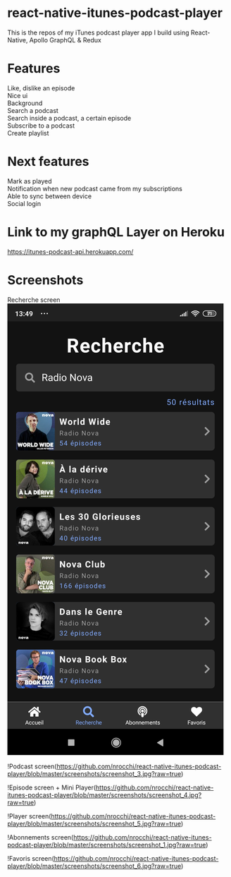 ﻿# react-native-itunes-podcast-player

This is the repos of my iTunes podcast player app I build using React-Native, Apollo GraphQL & Redux

# Features
  Like, dislike an episode<br />
  Nice ui<br />
  Background<br />
  Search a podcast<br />
  Search inside a podcast, a certain episode<br />
  Subscribe to a podcast<br />
  Create playlist<br />
  
# Next features
  Mark as played<br />
  Notification when new podcast came from my subscriptions<br />
  Able to sync between device<br />
  Social login<br />

# Link to my graphQL Layer on Heroku
  https://itunes-podcast-api.herokuapp.com/
  
# Screenshots
Recherche screen<br />
![Recherche screen](https://github.com/nrocchi/react-native-itunes-podcast-player/blob/master/screenshots/screenshot_2.jpg?s=100)

!Podcast screen(https://github.com/nrocchi/react-native-itunes-podcast-player/blob/master/screenshots/screenshot_3.jpg?raw=true)

!Episode screen + Mini Player(https://github.com/nrocchi/react-native-itunes-podcast-player/blob/master/screenshots/screenshot_4.jpg?raw=true)

!Player screen(https://github.com/nrocchi/react-native-itunes-podcast-player/blob/master/screenshots/screenshot_5.jpg?raw=true)

!Abonnements screen(https://github.com/nrocchi/react-native-itunes-podcast-player/blob/master/screenshots/screenshot_1.jpg?raw=true)

!Favoris screen(https://github.com/nrocchi/react-native-itunes-podcast-player/blob/master/screenshots/screenshot_6.jpg?raw=true)

